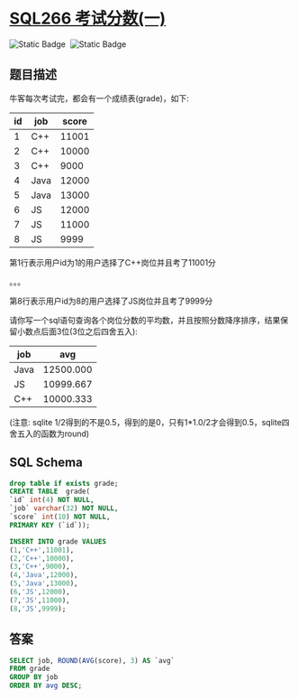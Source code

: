 # [SQL266 考试分数(一)](https://www.nowcoder.com/practice/f41b94b4efce4b76b27dd36433abe398?tpId=82&tags=&title=&difficulty=2&judgeStatus=&rp=1&sourceUrl=%2Fexam%2Finterview%3Forder%3D0&gioEnter=menu)

<div style="display:flex;">
  <img style="margin-right: 8px;" alt="Static Badge" src="https://img.shields.io/badge/%E9%9A%BE%E5%BA%A6-%E7%AE%80%E5%8D%95-%2351b8b8?style=flat">
  <img style="margin-right: 8px;" alt="Static Badge" src="https://img.shields.io/badge/%E6%95%B0%E6%8D%AE%E5%BA%93-%23b1b3b8?style=flat">
</div>


## 题目描述

牛客每次考试完，都会有一个成绩表(grade)，如下:

| id   | job  | score |
| ---- | ---- | ----- |
| 1    | C++  | 11001 |
| 2    | C++  | 10000 |
| 3    | C++  | 9000  |
| 4    | Java | 12000 |
| 5    | Java | 13000 |
| 6    | JS   | 12000 |
| 7    | JS   | 11000 |
| 8    | JS   | 9999  |

第1行表示用户id为1的用户选择了C++岗位并且考了11001分

。。。

第8行表示用户id为8的用户选择了JS岗位并且考了9999分

请你写一个sql语句查询各个岗位分数的平均数，并且按照分数降序排序，结果保留小数点后面3位(3位之后四舍五入):

| job  | avg       |
| ---- | --------- |
| Java | 12500.000 |
| JS   | 10999.667 |
| C++  | 10000.333 |

(注意: sqlite 1/2得到的不是0.5，得到的是0，只有1*1.0/2才会得到0.5，sqlite四舍五入的函数为round)


## SQL Schema
```sql
drop table if exists grade;
CREATE TABLE  grade(
`id` int(4) NOT NULL,
`job` varchar(32) NOT NULL,
`score` int(10) NOT NULL,
PRIMARY KEY (`id`));

INSERT INTO grade VALUES
(1,'C++',11001),
(2,'C++',10000),
(3,'C++',9000),
(4,'Java',12000),
(5,'Java',13000),
(6,'JS',12000),
(7,'JS',11000),
(8,'JS',9999);
```

## 答案
```sql
SELECT job, ROUND(AVG(score), 3) AS `avg`
FROM grade
GROUP BY job
ORDER BY avg DESC;
```